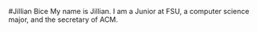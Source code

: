 #Jillian Bice
My name is Jillian. I am a Junior at FSU, a computer science major, and the secretary of ACM.
